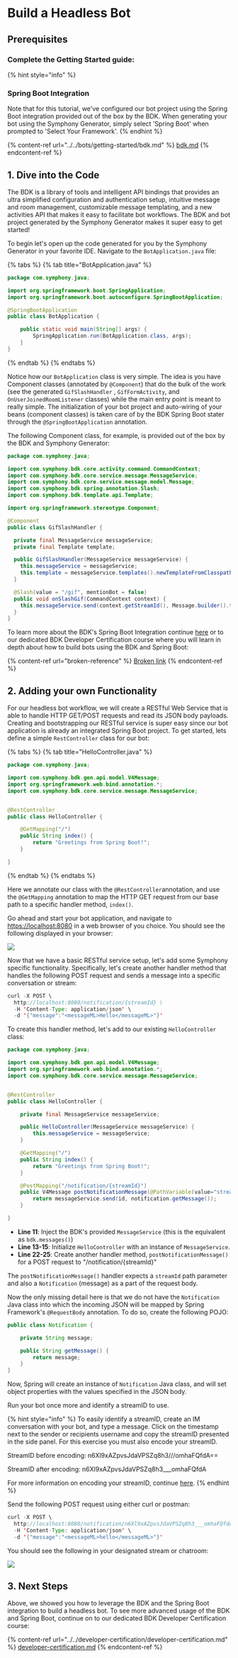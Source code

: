 # Build a Headless Bot

## Prerequisites

### Complete the Getting Started guide:

{% hint style="info" %}
### Spring Boot Integration

Note that for this tutorial, we've configured our bot project using the Spring Boot integration provided out of the box by the BDK.  When generating your bot using the Symphony Generator, simply select 'Spring Boot' when prompted to 'Select Your Framework'.
{% endhint %}

{% content-ref url="../../bots/getting-started/bdk.md" %}
[bdk.md](../../bots/getting-started/bdk.md)
{% endcontent-ref %}

## 1. Dive into the Code

The BDK is a library of tools and intelligent API bindings that provides an ultra simplified configuration and authentication setup, intuitive message and room management, customizable message templating, and a new activities API that makes it easy to facilitate bot workflows. The BDK and bot project generated by the Symphony Generator makes it super easy to get started! &#x20;

To begin let's open up the code generated for you by the Symphony Generator in your favorite IDE.  Navigate to the `BotApplication.java` file:&#x20;

{% tabs %}
{% tab title="BotApplication.java" %}
```java
package com.symphony.java;

import org.springframework.boot.SpringApplication;
import org.springframework.boot.autoconfigure.SpringBootApplication;

@SpringBootApplication
public class BotApplication {

    public static void main(String[] args) {
        SpringApplication.run(BotApplication.class, args);
    }
}
```
{% endtab %}
{% endtabs %}

Notice how our `BotApplication` class is very simple.  The idea is you have Component classes (annotated by `@Component`) that do the bulk of the work (see the generated `GifSlashHandler` , `GifFormActivity`, and `OnUserJoinedRoomListener` classes) while the main entry point is meant to really simple.  The initialization of your bot project and auto-wiring of your beans (component classes) is taken care of by the BDK Spring Boot stater through the `@SpringBootApplication` annotation.

The following Component class, for example, is provided out of the box by the BDK and Symphony Generator:

```java
package com.symphony.java;

import com.symphony.bdk.core.activity.command.CommandContext;
import com.symphony.bdk.core.service.message.MessageService;
import com.symphony.bdk.core.service.message.model.Message;
import com.symphony.bdk.spring.annotation.Slash;
import com.symphony.bdk.template.api.Template;

import org.springframework.stereotype.Component;

@Component
public class GifSlashHandler {

  private final MessageService messageService;
  private final Template template;

  public GifSlashHandler(MessageService messageService) {
    this.messageService = messageService;
    this.template = messageService.templates().newTemplateFromClasspath("/templates/gif.ftl");
  }

  @Slash(value = "/gif", mentionBot = false)
  public void onSlashGif(CommandContext context) {
    this.messageService.send(context.getStreamId(), Message.builder().template(this.template).build());
  }
}
```

To learn more about the BDK's Spring Boot Integration continue [here](./#springboot-integration) or to our dedicated BDK Developer Certification course where you will learn in depth about how to build bots using the BDK and Spring Boot:

{% content-ref url="broken-reference" %}
[Broken link](broken-reference)
{% endcontent-ref %}

## 2.  Adding your own Functionality

For our headless bot workflow, we will create a RESTful Web Service that is able to handle HTTP GET/POST requests and read its JSON body payloads. Creating and bootstrapping our RESTful service is super easy since our bot application is already an integrated Spring Boot project.  To get started, lets define a simple `RestController` class for our bot:

{% tabs %}
{% tab title="HelloController.java" %}
```java
package com.symphony.java;

import com.symphony.bdk.gen.api.model.V4Message;
import org.springframework.web.bind.annotation.*;
import com.symphony.bdk.core.service.message.MessageService;


@RestController
public class HelloController {

    @GetMapping("/")
    public String index() {
        return "Greetings from Spring Boot!";
    }

}
```
{% endtab %}
{% endtabs %}

Here we annotate our class with the `@RestController`annotation, and use the `@GetMapping` annotation to map the HTTP GET request from our base path to a specific handler method, `index()`.

Go ahead and start your bot application, and navigate to [https://localhost:8080](https://localhost:8080) in a web browser of you choice.  You should see the following displayed in your browser:

![](<../../.gitbook/assets/Screen Shot 2020-12-14 at 2.43.33 PM.png>)

Now that we have a basic RESTful service setup, let's add some Symphony specific functionality.  Specifically, let's create another handler method that handles the following POST request and sends a message into a specific conversation or stream:

```java
curl -X POST \
  http://localhost:8080/notification/{streamId} \
  -H 'Content-Type: application/json' \
  -d '{"message":"<messageML>Hello</messageML>"}'

```

&#x20; To create this handler method, let's add to our existing `HelloController` class:

```java
package com.symphony.java;

import com.symphony.bdk.gen.api.model.V4Message;
import org.springframework.web.bind.annotation.*;
import com.symphony.bdk.core.service.message.MessageService;


@RestController
public class HelloController {

    private final MessageService messageService;

    public HelloController(MessageService messageService) {
        this.messageService = messageService;
    }

    @GetMapping("/")
    public String index() {
        return "Greetings from Spring Boot!";
    }

    @PostMapping("/notification/{streamId}")
    public V4Message postNotificationMessage(@PathVariable(value="streamId") String id, @RequestBody Notification notification){
        return messageService.send(id, notification.getMessage());
    }

}

```

* **Line 11**: Inject the BDK's provided `MessageService` (this is the equivalent as `bdk.messages()`)
* **Line 13-15**: Initialize `HelloController` with an instance of `MessageService`.&#x20;
* **Line 22-25**: Create another handler method, `postNotificationMessage()` for a POST request to "/notification/{streamId}"

The `postNotificationMessage()` handler expects a `streamId` path parameter and also a `Notification` (message)  as a part of the request body. &#x20;

Now the only missing detail here is that we do not have the `Notification` Java class into which the incoming JSON will be mapped by Spring Framework's `@RequestBody` annotation. To do so, create the following POJO:

```java
public class Notification {

    private String message;

    public String getMessage() {
        return message;
    }
}
```

Now, Spring will create an instance of `Notification` Java class, and will set object properties with the values specified in the JSON body. &#x20;

Run your bot once more and identify a streamID to use. &#x20;

{% hint style="info" %}
To easily identify a streamID, create an IM conversation with your bot, and type a message.  Click on the timestamp next to the sender or recipients username and copy the streamID presented in the side panel.  For this exercise you must also encode your streamID. &#x20;

StreamID before encoding: n6Xl9xAZpvsJdaVPSZq8h3///omhaFQfdA==

StreamID after encoding: n6Xl9xAZpvsJdaVPSZq8h3\_\_\_omhaFQfdA

For more information on encoding your streamID, continue [here](../../bots/messages/overview-of-messageml/#message-identifiers).
{% endhint %}

Send the following POST request using either curl or postman:

```java
curl -X POST \
  http://localhost:8080/notification/n6Xl9xAZpvsJdaVPSZq8h3___omhaFQfdA \
  -H 'Content-Type: application/json' \
  -d '{"message":"<messageML>hello</messageML>"}'

```

You should see the following in your designated stream or chatroom:

![](<../../.gitbook/assets/Screen Shot 2020-12-14 at 3.35.31 PM.png>)

## 3.  Next Steps

Above, we showed you how to leverage the BDK and the Spring Boot integration to build a headless bot.  To see more advanced usage of the BDK and Spring Boot, continue on to our dedicated BDK Developer Certification course:

{% content-ref url="../../developer-certification/developer-certification.md" %}
[developer-certification.md](../../developer-certification/developer-certification.md)
{% endcontent-ref %}
